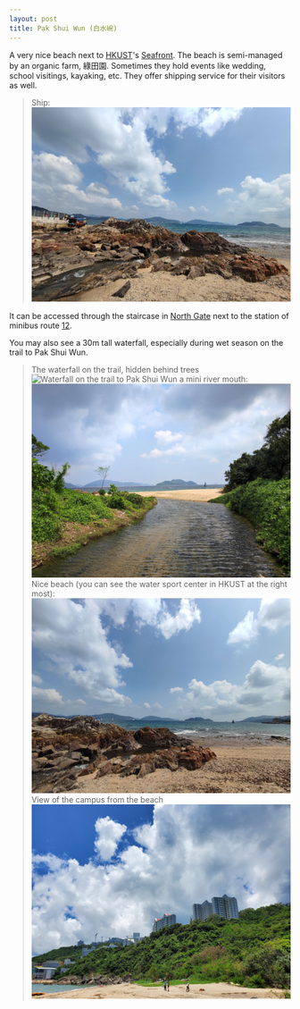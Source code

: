 ```yaml
---
layout: post
title: Pak Shui Wun (白水碗)
---
```

A very nice beach next to [HKUST](/_pages/places/chapter0/HKUST_content.md)'s [Seafront](). The beach is semi-managed by an organic farm, 綠田園. Sometimes they hold events like wedding, school visitings, kayaking, etc. They offer shipping service for their visitors as well.

> Ship:
![Ship in Pak Shui Wun](/media/ship.jpg)

It can be accessed through the staircase in [North Gate](../chapter0/North_Gate.md) next to the station of minibus route [12](/_pages/Transports/Transports.md).

You may also see a 30m tall waterfall, especially during wet season on the trail to Pak Shui Wun.
> The waterfall on the trail, hidden behind trees
![Waterfall on the trail to Pak Shui Wun](/media/pak_shui_wun_waterfall.jpg)
> a mini river mouth:
![Inside Pak Shui Wun](/media/insidePakShuiWun.jpg)
> Nice beach (you can see the water sport center in HKUST at the right most):
![Inside Pak Shui Wun](/media/Pakshuiwun2.jpg)
> View of the campus from the beach
![View of HKUST from the beach](/media/ust_from_pak_shui_wun.jpg)
